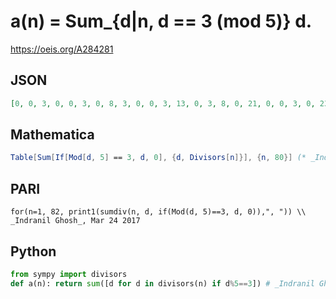 # a\(n\) \= Sum\_\{d\|n, d \=\= 3 \(mod 5\)\} d\.
https://oeis.org/A284281
## JSON
```JSON
[0, 0, 3, 0, 0, 3, 0, 8, 3, 0, 0, 3, 13, 0, 3, 8, 0, 21, 0, 0, 3, 0, 23, 11, 0, 13, 3, 28, 0, 3, 0, 8, 36, 0, 0, 21, 0, 38, 16, 8, 0, 3, 43, 0, 3, 23, 0, 59, 0, 0, 3, 13, 53, 21, 0, 36, 3, 58, 0, 3, 0, 0, 66, 8, 13, 36, 0, 68, 26, 0, 0, 29, 73, 0, 3, 38, 0, 94, 0, 8]
```
## Mathematica
```Mathematica
Table[Sum[If[Mod[d, 5] == 3, d, 0], {d, Divisors[n]}], {n, 80}] (* _Indranil Ghosh_, Mar 24 2017 *)
```
## PARI
```PARI
for(n=1, 82, print1(sumdiv(n, d, if(Mod(d, 5)==3, d, 0)),", ")) \\ _Indranil Ghosh_, Mar 24 2017
```
## Python
```Python
from sympy import divisors
def a(n): return sum([d for d in divisors(n) if d%5==3]) # _Indranil Ghosh_, Mar 24 2017
```
